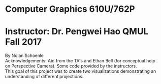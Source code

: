 # Computer Graphics 610U/762P
# Instructor: Dr. Pengwei Hao QMUL Fall 2017
By Nolan Schoenle </br>
Acknowledgements: Aid from the TA's and Ethan Bell (for conceptual help on Perspective Camera). Some code provided by the instructors.</br>
This goal of this project was to create two visualizations demonstrating an understanding of different projections. 
